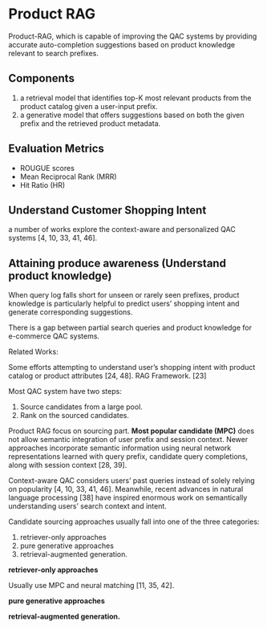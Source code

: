 
# Product RAG

Product-RAG, which is capable of improving the QAC systems by providing accurate auto-completion suggestions based on product knowledge relevant to search prefixes.
## Components
1. a retrieval model that identifies top-K most relevant products from the product catalog given a user-input prefix.
2. a generative model that offers suggestions based on both the given prefix and the retrieved product metadata.

## Evaluation Metrics
- ROUGUE scores
- Mean Reciprocal Rank (MRR)
- Hit Ratio (HR) 

## Understand Customer Shopping Intent

a number of works explore the context-aware and personalized QAC systems [4, 10, 33, 41, 46].

## Attaining produce awareness (Understand product knowledge)

When query log falls short for unseen or rarely seen prefixes, product knowledge is particularly helpful to predict users’ shopping intent and generate corresponding suggestions.

There is a gap between partial search queries and product knowledge for e-commerce QAC systems.

Related Works:

Some efforts attempting to understand user’s shopping intent with product catalog or product attributes [24, 48]. RAG Framework. [23]

Most QAC system have two steps:
1. Source candidates from a large pool.
2. Rank on the sourced candidates.

Product RAG focus on sourcing part. **Most popular candidate (MPC)** does not allow semantic integration of user prefix and session context. Newer approaches incorporate semantic information using neural network representations learned with query prefix, candidate query completions, along with session context [28, 39].

Context-aware QAC considers users’ past queries instead of solely relying on popularity [4, 10, 33, 41, 46]. Meanwhile, recent advances in natural language processing [38] have inspired enormous work on semantically understanding users’ search context and intent.

Candidate sourcing approaches usually fall into one of the three categories: 
1. retriever-only approaches
2. pure generative approaches
3. retrieval-augmented generation.

**retriever-only approaches**

Usually use MPC and neural matching [11, 35, 42]. 

**pure generative approaches**



**retrieval-augmented generation.**


